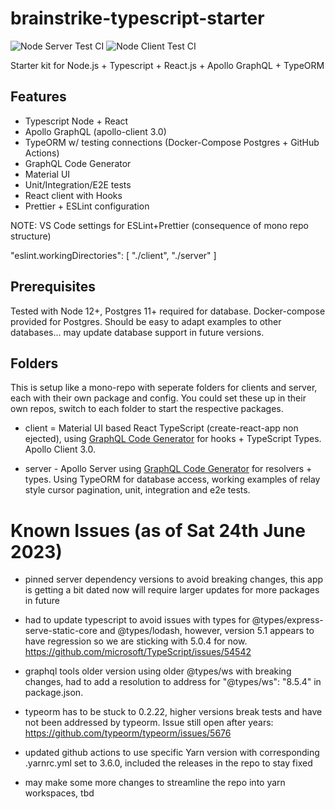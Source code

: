 # brainstrike-typescript-starter

![Node Server Test CI](https://github.com/seandearnaley/brainstrike-typescript-starter/workflows/Node%20Server%20Test%20CI/badge.svg?event=push)
![Node Client Test CI](https://github.com/seandearnaley/brainstrike-typescript-starter/workflows/Node%20Client%20Test%20CI/badge.svg?event=push)

Starter kit for Node.js + Typescript + React.js + Apollo GraphQL + TypeORM

## Features

- Typescript Node + React
- Apollo GraphQL (apollo-client 3.0)
- TypeORM w/ testing connections (Docker-Compose Postgres + GitHub Actions)
- GraphQL Code Generator
- Material UI
- Unit/Integration/E2E tests
- React client with Hooks
- Prettier + ESLint configuration

NOTE: VS Code settings for ESLint+Prettier (consequence of mono repo structure)

"eslint.workingDirectories": [ "./client", "./server" ]

## Prerequisites

Tested with Node 12+, Postgres 11+ required for database. Docker-compose provided for Postgres. Should be easy to adapt examples to other databases... may update database support in future versions.

## Folders

This is setup like a mono-repo with seperate folders for clients and server, each with their own package and config. You could set these up in their own repos, switch to each folder to start the respective packages.

- client = Material UI based React TypeScript (create-react-app non ejected), using [GraphQL Code Generator](https://github.com/dotansimha/graphql-code-generator) for hooks + TypeScript Types. Apollo Client 3.0.

- server - Apollo Server using [GraphQL Code Generator](https://github.com/dotansimha/graphql-code-generator) for resolvers + types. Using TypeORM for database access, working examples of relay style cursor pagination, unit, integration and e2e tests.

# Known Issues (as of Sat 24th June 2023)

- pinned server dependency versions to avoid breaking changes, this app is getting a bit dated now will require larger updates for more packages in future

- had to update typescript to avoid issues with types for @types/express-serve-static-core and @types/lodash, however, version 5.1 appears to have regression so we are sticking with 5.0.4 for now. https://github.com/microsoft/TypeScript/issues/54542

- graphql tools older version using older @types/ws with breaking changes, had to add a resolution to address for "@types/ws": "8.5.4" in package.json.

- typeorm has to be stuck to 0.2.22, higher versions break tests and have not been addressed by typeorm. Issue still open after years: https://github.com/typeorm/typeorm/issues/5676

- updated github actions to use specific Yarn version with corresponding .yarnrc.yml set to 3.6.0, included the releases in the repo to stay fixed

- may make some more changes to streamline the repo into yarn workspaces, tbd
